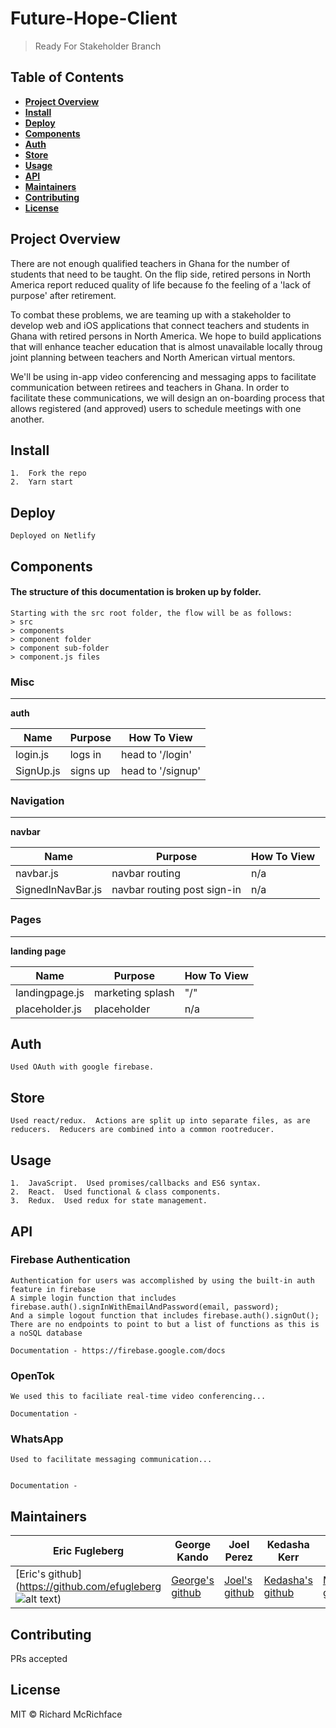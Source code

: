# Future-Hope-Client


> Ready For Stakeholder Branch

## Table of Contents

- **[Project Overview](#project-overview)**<br>
- **[Install](#install)**<br>
- **[Deploy](#deploy)**<br>
- **[Components](#components)**<br>
- **[Auth](#auth)**<br>
- **[Store](#store)**<br>
- **[Usage](#usage)**<br>
- **[API](#api)**<br>
- **[Maintainers](#maintainers)**<br>
- **[Contributing](#contributing)**<br>
- **[License](#license)**<br>

## Project Overview

There are not enough qualified teachers in Ghana for the number of students that need to be taught.  On the flip side, retired persons
in North America report reduced quality of life because fo the feeling of a 'lack of purpose' after retirement.  

To combat these problems, we are teaming up with a stakeholder to develop web and iOS applications that connect teachers and students
in Ghana with retired persons in North America.  We hope to build applications that will enhance teacher education that is almost
unavailable locally throug joint planning between teachers and North American virtual mentors.  

We'll be using in-app video conferencing and messaging apps to facilitate communication between retirees and teachers in Ghana.  In order
to facilitate these communications, we will design an on-boarding process that allows registered (and approved) users to schedule meetings
with one another.

## Install

```
1.  Fork the repo
2.  Yarn start
```
## Deploy

```
Deployed on Netlify
```



## Components

#### The structure of this documentation is broken up by folder.

```
Starting with the src root folder, the flow will be as follows:
> src
> components
> component folder
> component sub-folder
> component.js files
```

### Misc
---

**auth**

Name    |   Purpose |   How To View     |
| ------ | ------------------ | ----------------- |
login.js    |   logs in     |   head to '/login'    |
SignUp.js    |   signs up     |   head to '/signup'    |



### Navigation
---

**navbar**

Name    |   Purpose |   How To View     |
| ------ | ------------------ | ----------------- |
navbar.js    |   navbar routing     |   n/a    |
SignedInNavBar.js    |   navbar routing post sign-in    |   n/a    |



### Pages
---

**landing page**

Name    |   Purpose |   How To View     |
| ------ | ------------------ | ----------------- |
landingpage.js    |   marketing splash     |   "/"    |
placeholder.js    |   placeholder    |   n/a    |




## Auth

```
Used OAuth with google firebase.
```


## Store

```
Used react/redux.  Actions are split up into separate files, as are reducers.  Reducers are combined into a common rootreducer.
```


## Usage

```
1.  JavaScript.  Used promises/callbacks and ES6 syntax.
2.  React.  Used functional & class components.
3.  Redux.  Used redux for state management.
```
## API

### Firebase Authentication
```
Authentication for users was accomplished by using the built-in auth feature in firebase
A simple login function that includes firebase.auth().signInWithEmailAndPassword(email, password);
And a simple logout function that includes firebase.auth().signOut();
There are no endpoints to point to but a list of functions as this is a noSQL database 

Documentation - https://firebase.google.com/docs
```

### OpenTok
```
We used this to faciliate real-time video conferencing...

Documentation - 
```

### WhatsApp
```
Used to facilitate messaging communication...


Documentation - 
```

## Maintainers

Eric Fugleberg  |   George Kando    |   Joel Perez  |   Kedasha Kerr    |   Micah Jones |   Steven Barrett  |
| ------ | ------------------ | --------------- |   -----------------   |   ----------  |   --------------  |
[Eric's github](https://github.com/efugleberg ![alt text](../src/assets/img/GitHubSmall.png))  | [George's github](https://github.com/gkando "George's github") | [Joel's github](https://github.com/Full-lifey "Joel's github") |  [Kedasha's github](https://github.com/Ladykerr "Kedasha's github") |  [Micah's github](https://github.com/micahjones13 "Micah's github") |  [Steven's github](https://github.com/steven-barrett "Steven's github") |


## Contributing

PRs accepted

## License

MIT © Richard McRichface
